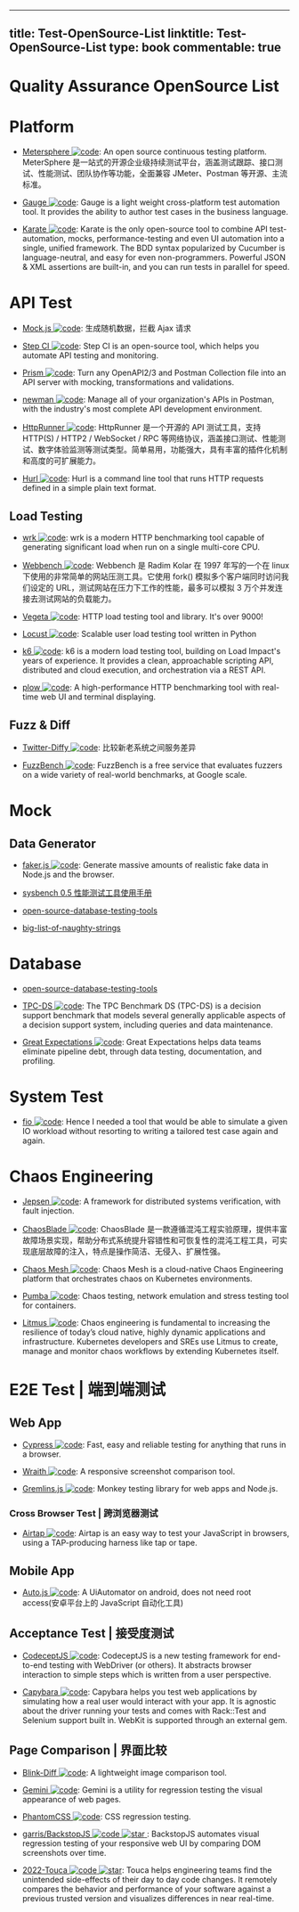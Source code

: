
---
title: Test-OpenSource-List
linktitle: Test-OpenSource-List
type: book
commentable: true
---

# Quality Assurance OpenSource List

# Platform

- [Metersphere ![code](https://ng-tech.icu/assets/code.svg)](https://github.com/metersphere/metersphere): An open source continuous testing platform. MeterSphere 是一站式的开源企业级持续测试平台，涵盖测试跟踪、接口测试、性能测试、团队协作等功能，全面兼容 JMeter、Postman 等开源、主流标准。

- [Gauge ![code](https://ng-tech.icu/assets/code.svg)](https://github.com/getgauge/gauge): Gauge is a light weight cross-platform test automation tool. It provides the ability to author test cases in the business language.

- [Karate ![code](https://ng-tech.icu/assets/code.svg)](https://github.com/intuit/karate): Karate is the only open-source tool to combine API test-automation, mocks, performance-testing and even UI automation into a single, unified framework. The BDD syntax popularized by Cucumber is language-neutral, and easy for even non-programmers. Powerful JSON & XML assertions are built-in, and you can run tests in parallel for speed.

# API Test

- [Mock.js ![code](https://ng-tech.icu/assets/code.svg)](http://mockjs.com/): 生成随机数据，拦截 Ajax 请求

- [Step CI ![code](https://ng-tech.icu/assets/code.svg)](https://github.com/stepci/stepci): Step CI is an open-source tool, which helps you automate API testing and monitoring.

- [Prism ![code](https://ng-tech.icu/assets/code.svg)](https://github.com/stoplightio/prism): Turn any OpenAPI2/3 and Postman Collection file into an API server with mocking, transformations and validations.

- [newman ![code](https://ng-tech.icu/assets/code.svg)](https://github.com/postmanlabs/newman): Manage all of your organization's APIs in Postman, with the industry's most complete API development environment.

- [HttpRunner ![code](https://ng-tech.icu/assets/code.svg)](https://github.com/httprunner/httprunner): HttpRunner 是一个开源的 API 测试工具，支持 HTTP(S) / HTTP2 / WebSocket / RPC 等网络协议，涵盖接口测试、性能测试、数字体验监测等测试类型。简单易用，功能强大，具有丰富的插件化机制和高度的可扩展能力。

- [Hurl ![code](https://ng-tech.icu/assets/code.svg)](https://github.com/Orange-OpenSource/hurl): Hurl is a command line tool that runs HTTP requests defined in a simple plain text format.

## Load Testing

- [wrk ![code](https://ng-tech.icu/assets/code.svg)](https://github.com/wg/wrk): wrk is a modern HTTP benchmarking tool capable of generating significant load when run on a single multi-core CPU.

- [Webbench ![code](https://ng-tech.icu/assets/code.svg)](https://github.com/EZLippi/WebBench): Webbench 是 Radim Kolar 在 1997 年写的一个在 linux 下使用的非常简单的网站压测工具。它使用 fork() 模拟多个客户端同时访问我们设定的 URL，测试网站在压力下工作的性能，最多可以模拟 3 万个并发连接去测试网站的负载能力。

- [Vegeta ![code](https://ng-tech.icu/assets/code.svg)](https://github.com/tsenart/vegeta): HTTP load testing tool and library. It's over 9000!

- [Locust ![code](https://ng-tech.icu/assets/code.svg)](https://github.com/locustio/locust): Scalable user load testing tool written in Python

- [k6 ![code](https://ng-tech.icu/assets/code.svg)](https://github.com/loadimpact/k6): k6 is a modern load testing tool, building on Load Impact's years of experience. It provides a clean, approachable scripting API, distributed and cloud execution, and orchestration via a REST API.

- [plow ![code](https://ng-tech.icu/assets/code.svg)](https://github.com/six-ddc/plow): A high-performance HTTP benchmarking tool with real-time web UI and terminal displaying.

## Fuzz & Diff

- [Twitter-Diffy ![code](https://ng-tech.icu/assets/code.svg)](https://github.com/twitter/diffy): 比较新老系统之间服务差异

- [FuzzBench ![code](https://ng-tech.icu/assets/code.svg)](https://github.com/google/fuzzbench): FuzzBench is a free service that evaluates fuzzers on a wide variety of real-world benchmarks, at Google scale.

# Mock

## Data Generator

- [faker.js ![code](https://ng-tech.icu/assets/code.svg)](https://github.com/Marak/faker.js): Generate massive amounts of realistic fake data in Node.js and the browser.

- [sysbench 0.5 性能测试工具使用手册](http://blog.csdn.net/clh604/article/details/12108477)

- [open-source-database-testing-tools](http://www.softwaretestingmagazine.com/tools/open-source-database-testing-tools/)

- [big-list-of-naughty-strings](https://github.com/minimaxir/big-list-of-naughty-strings/)

# Database

- [open-source-database-testing-tools](http://www.softwaretestingmagazine.com/tools/open-source-database-testing-tools/)

- [TPC-DS ![code](https://ng-tech.icu/assets/code.svg)](http://www.tpc.org/tpcds/): The TPC Benchmark DS (TPC-DS) is a decision support benchmark that models several generally applicable aspects of a decision support system, including queries and data maintenance.

- [Great Expectations ![code](https://ng-tech.icu/assets/code.svg)](https://github.com/great-expectations/great_expectations): Great Expectations helps data teams eliminate pipeline debt, through data testing, documentation, and profiling.

# System Test

- [fio ![code](https://ng-tech.icu/assets/code.svg)](https://github.com/axboe/fio): Hence I needed a tool that would be able to simulate a given IO workload without resorting to writing a tailored test case again and again.

# Chaos Engineering

- [Jepsen ![code](https://ng-tech.icu/assets/code.svg)](https://github.com/jepsen-io/jepsen): A framework for distributed systems verification, with fault injection.

- [ChaosBlade ![code](https://ng-tech.icu/assets/code.svg)](https://github.com/chaosblade-io): ChaosBlade 是一款遵循混沌工程实验原理，提供丰富故障场景实现，帮助分布式系统提升容错性和可恢复性的混沌工程工具，可实现底层故障的注入，特点是操作简洁、无侵入、扩展性强。

- [Chaos Mesh ![code](https://ng-tech.icu/assets/code.svg)](https://github.com/pingcap/chaos-mesh): Chaos Mesh is a cloud-native Chaos Engineering platform that orchestrates chaos on Kubernetes environments.

- [Pumba ![code](https://ng-tech.icu/assets/code.svg)](https://github.com/alexei-led/pumba): Chaos testing, network emulation and stress testing tool for containers.

- [Litmus ![code](https://ng-tech.icu/assets/code.svg)](https://litmuschaos.io/): Chaos engineering is fundamental to increasing the resilience of today’s cloud native, highly dynamic applications and infrastructure. Kubernetes developers and SREs use Litmus to create, manage and monitor chaos workflows by extending Kubernetes itself.

# E2E Test | 端到端测试

## Web App

- [Cypress ![code](https://ng-tech.icu/assets/code.svg)](https://github.com/cypress-io/cypress): Fast, easy and reliable testing for anything that runs in a browser.

- [Wraith ![code](https://ng-tech.icu/assets/code.svg)](https://github.com/bbc-news/wraith): A responsive screenshot comparison tool.

- [Gremlins.js ![code](https://ng-tech.icu/assets/code.svg)](https://github.com/marmelab/gremlins.js): Monkey testing library for web apps and Node.js.

### Cross Browser Test | 跨浏览器测试

- [Airtap ![code](https://ng-tech.icu/assets/code.svg)](https://github.com/airtap/airtap): Airtap is an easy way to test your JavaScript in browsers, using a TAP-producing harness like tap or tape.

## Mobile App

- [Auto.js ![code](https://ng-tech.icu/assets/code.svg)](https://github.com/hyb1996/Auto.js): A UiAutomator on android, does not need root access(安卓平台上的 JavaScript 自动化工具)

## Acceptance Test | 接受度测试

- [CodeceptJS ![code](https://ng-tech.icu/assets/code.svg)](https://github.com/codeception/codeceptjs/): CodeceptJS is a new testing framework for end-to-end testing with WebDriver (or others). It abstracts browser interaction to simple steps which is written from a user perspective.

- [Capybara ![code](https://ng-tech.icu/assets/code.svg)](https://github.com/teamcapybara/capybara): Capybara helps you test web applications by simulating how a real user would interact with your app. It is agnostic about the driver running your tests and comes with Rack::Test and Selenium support built in. WebKit is supported through an external gem.

## Page Comparison | 界面比较

- [Blink-Diff ![code](https://ng-tech.icu/assets/code.svg)](https://github.com/yahoo/blink-diff): A lightweight image comparison tool.

- [Gemini ![code](https://ng-tech.icu/assets/code.svg)](https://github.com/gemini-testing/gemini): Gemini is a utility for regression testing the visual appearance of web pages.

- [PhantomCSS ![code](https://ng-tech.icu/assets/code.svg)](https://github.com/Huddle/PhantomCSS): CSS regression testing.

- [garris/BackstopJS ![code](https://ng-tech.icu/assets/code.svg) ![star](https://img.shields.io/github/stars/garris/BackstopJS) ](https://github.com/garris/BackstopJS): BackstopJS automates visual regression testing of your responsive web UI by comparing DOM screenshots over time.

- [2022-Touca ![code](https://ng-tech.icu/assets/code.svg) ![star](https://img.shields.io/github/stars/trytouca/trytouca)](https://github.com/trytouca/trytouca): Touca helps engineering teams find the unintended side-effects of their day to day code changes. It remotely compares the behavior and performance of your software against a previous trusted version and visualizes differences in near real-time.

    
